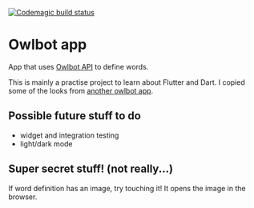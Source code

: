 [![Codemagic build status](https://api.codemagic.io/apps/60cc81ba9b56df2eb2bf3f8a/60cc81ba9b56df2eb2bf3f89/status_badge.svg)](https://codemagic.io/apps/60cc81ba9b56df2eb2bf3f8a/60cc81ba9b56df2eb2bf3f89/latest_build)
# Owlbot app
App that uses [Owlbot API](https://owlbot.info/) to define words. 

This is mainly a practise project to learn about Flutter and Dart. I copied some of the looks from [another owlbot app](https://play.google.com/store/apps/details?id=de.bergerapps.owlbot).

## Possible future stuff to do
- widget and integration testing
- light/dark mode

## Super secret stuff! (not really...)
If word definition has an image, try touching it! It opens the image in the browser.
